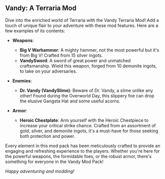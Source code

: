 ## Vandy: A Terraria Mod

Dive into the enriched world of Terraria with the Vandy Terraria Mod! Add a touch of unique flair to your adventure with these mod features. Here are a few examples of its contents:

- **Weapons**:
  - **Big V Warhammer**: A mighty hammer, not the most powerful but it's from Big V! Crafted from 15 silver ingots.
  - **VandySword**: A sword of great power and unmatched craftsmanship. Wield this weapon, forged from 10 demonite ingots, to take on your adversaries.

- **Enemies**:
  - **Dr. Vandy (VandySlime)**: Beware of Dr. Vandy, a slime unlike any other! Found during the Overworld Day, this slippery foe can drop the elusive Gangsta Hat and some useful acorns.

- **Armor**:
  - **Heroic Chestplate**: Arm yourself with the Heroic Chestpiece to increase your critical strike chance. Crafted from an assortment of gold, silver, and demonite ingots, it's a must-have for those seeking both protection and power.

Every element in this mod pack has been meticulously crafted to provide an engaging and refreshing experience to the players. Whether you're here for the powerful weapons, the formidable foes, or the robust armor, there's something for everyone in the Vandy Mod Pack!

*Happy adventuring and modding!*
